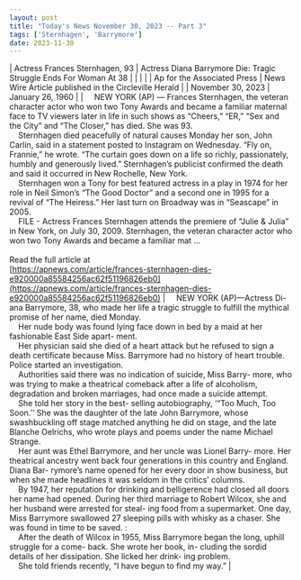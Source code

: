 ```yaml
---
layout: post
title: "Today's News November 30, 2023 -- Part 3"
tags: ['Sternhagen', 'Barrymore']
date: 2023-11-30
---
```


| Actress Frances Sternhagen, 93 | Actress Diana Barrymore Die:   Tragic Struggle Ends For Woman At 38 |
|  |  |
| Ap for the Associated Press | News Wire Article published in the Circleville Herald |
| November 30, 2023 | January 26, 1960 |
| &nbsp;&nbsp;&nbsp;&nbsp;NEW YORK (AP) — Frances Sternhagen, the veteran character actor who won two Tony Awards and became a familiar maternal face to TV viewers later in life in such shows as “Cheers,” “ER,” “Sex and the City” and “The Closer,” has died. She was 93.<br>&nbsp;&nbsp;&nbsp;&nbsp;Sternhagen died peacefully of natural causes Monday her son, John Carlin, said in a statement posted to Instagram on Wednesday. “Fly on, Frannie,” he wrote. “The curtain goes down on a life so richly, passionately, humbly and generously lived.” Sternhagen’s publicist confirmed the death and said it occurred in New Rochelle, New York.<br>&nbsp;&nbsp;&nbsp;&nbsp;Sternhagen won a Tony for best featured actress in a play in 1974 for her role in Neil Simon’s “The Good Doctor” and a second one in 1995 for a revival of “The Heiress.” Her last turn on Broadway was in “Seascape” in 2005.<br>&nbsp;&nbsp;&nbsp;&nbsp;FILE - Actress Frances Sternhagen attends the premiere of “Julie & Julia” in New York, on July 30, 2009. Sternhagen, the veteran character actor who won two Tony Awards and became a familiar mat ...<br><br>Read the full article at<br>[https://apnews.com/article/frances-sternhagen-dies-e920000a85584256ac62f51196826eb0](https://apnews.com/article/frances-sternhagen-dies-e920000a85584256ac62f51196826eb0) | &nbsp;&nbsp;&nbsp;&nbsp;NEW YORK (AP)—Actress Di- ana Barrymore, 38, who made her life a tragic struggle to fulfill the mythical promise of her name, died Monday.<br>&nbsp;&nbsp;&nbsp;&nbsp;Her nude body was found lying face down in bed by a maid at her fashionable East Side apart- ment.<br>&nbsp;&nbsp;&nbsp;&nbsp;Her physician said she died of a heart attack but he refused to sign a death certificate because Miss. Barrymore had no history of heart trouble. Police started an investigation.<br>&nbsp;&nbsp;&nbsp;&nbsp;Authorities said there was no indication of suicide, Miss Barry- more, who was trying to make a theatrical comeback after a life of alcoholism, degradation and broken marriages, had once made a suicide attempt.<br>&nbsp;&nbsp;&nbsp;&nbsp;She told her story in the best- selling autobiography, ‘“Too Much, Too Soon.’’ She was the daughter of the late John Barrymore, whose swashbuckling off stage matched anything he did on stage, and the late Blanche Oelrichs, who wrote plays and poems under the name Michael Strange.<br>&nbsp;&nbsp;&nbsp;&nbsp;Her aunt was Ethel Barrymore, and her uncle was Lionel Barry- more. Her theatrical ancestry went back four generations in this country and England. Diana Bar- rymore’s name opened for her every door in show business, but when she made headlines it was seldom in the critics’ columns.<br>&nbsp;&nbsp;&nbsp;&nbsp;By 1947, her reputation for drinking and belligerence had closed all doors her name had opened. During her third marriage to Robert Wilcox, she and her husband were arrested for steal- ing food from a supermarket. One day, Miss Barrymore swallowed 27 sleeping pills with whisky as a chaser. She was found in time to be saved. :<br>&nbsp;&nbsp;&nbsp;&nbsp;After the death of Wilcox in 1955, Miss Barrymore began the long, uphill struggle for a come- back. She wrote her book, in- cluding the sordid details of her dissipation. She licked her drink- ing problem.<br>&nbsp;&nbsp;&nbsp;&nbsp;She told friends recently, “I have begun to find my way.”  |